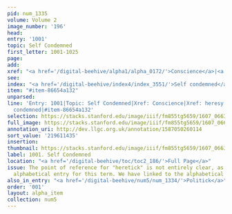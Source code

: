 ```yaml
---
pid: num_1335
volume: Volume 2
image_number: '196'
head:
entry: '1001'
topic: Self Condemned
first_letter: 1001-1025
page:
add:
xref: "<a href='/digital-beehive/alpha1/alpha_0172/'>Conscience</a>|<a href='/digital-beehive/alpha2/alpha_0418/'>heresy</a>"
see:
index: "<a href='/digital-beehive/index4/index_3551/'>Self condemned</a>"
item: "#item-86654a132"
unparsed:
line: 'Entry: 1001|Topic: Self Condemned|Xref: Conscience|Xref: heresy|Index: Self
  condemned|#item-86654a132'
selection: https://stacks.stanford.edu/image/iiif/fm855tg5659/1607_0663/923,1435,2749,325/full/0/default.jpg
full_image: https://stacks.stanford.edu/image/iiif/fm855tg5659/1607_0663/full/full/0/default.jpg
annotation_uri: http://dev.llgc.org.uk/annotation/1587050260114
sort_value: '219611435'
insertion:
thumbnail: https://stacks.stanford.edu/image/iiif/fm855tg5659/1607_0663/923,1435,600,180/250,/0/default.jpg
label: 1001. Self Condemned
location: "<a href='/digital-beehive/toc/toc2_186/'>Full Page</a>"
issue: The point of reference for "heretick" is not entirely clear, as there is no
  alphabetical entry for this term. We have linked to the alphabetical entry for "Heresy."
also_in_entry: "<a href='/digital-beehive/num5/num_1334/'>Politick</a>"
order: '001'
layout: alpha_item
collection: num5
---
```


